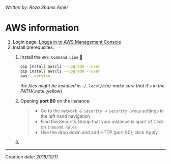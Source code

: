 _Written by: Reza Shams Amiri_
# AWS information

1. Login page: [Logga in to AWS Management Console][LI]
2. Install prerequsites:
    1. Install the `AWS Command Line` [][ITACLIACLI]
        ``` sh
        pip install awscli --upgrade --user
        pip install awscli --upgrade --user
        aws --version
        ```
        
        _the files might be installed in `~/.local/bin/` make sure that it's in the PATH_{.note .yellow}
    1. Opening **port 80** on the instance:
        > - Go to the `Network & Security` -> `Security Group` settings in the left hand navigation
        > - Find the Security Group that your instance is apart of Click on `Inbound Rules`
        > - Use the drop down and add HTTP (port 80), click Apply
        
    1. 

* * *
Creation date: _2018/10/11_

[LI]: https://sects.axis.com/adfs/ls/IdpInitiatedSignOn.aspx
[ITACLIACLI]: https://docs.aws.amazon.com/cli/latest/userguide/installing.html